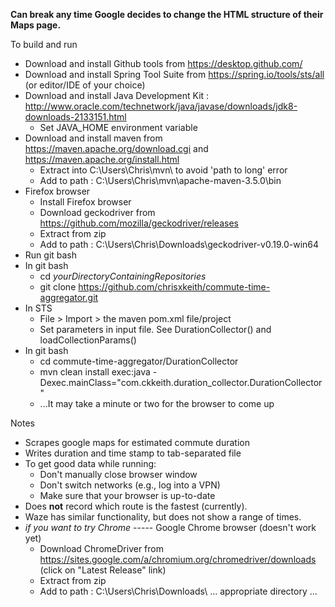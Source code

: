 __Can break any time Google decides to change the HTML structure of their Maps page.__

To build and run

* Download and install Github tools from https://desktop.github.com/
* Download and install Spring Tool Suite from https://spring.io/tools/sts/all (or editor/IDE of your choice)
* Download and install Java Development Kit : http://www.oracle.com/technetwork/java/javase/downloads/jdk8-downloads-2133151.html
  * Set JAVA_HOME environment variable
* Download and install maven from https://maven.apache.org/download.cgi and https://maven.apache.org/install.html
  * Extract into C:\Users\Chris\mvn\ to avoid 'path to long' error
  * Add to path : C:\Users\Chris\mvn\apache-maven-3.5.0\bin
* Firefox browser
  * Install Firefox browser 
  * Download geckodriver from https://github.com/mozilla/geckodriver/releases
  * Extract from zip
  * Add to path : C:\Users\Chris\Downloads\geckodriver-v0.19.0-win64
* Run git bash 
* In git bash 
  * cd *yourDirectoryContainingRepositories*
  * git clone https://github.com/chrisxkeith/commute-time-aggregator.git
* In STS
  * File > Import > the maven pom.xml file/project
  * Set parameters in input file. See DurationCollector() and loadCollectionParams()
* In git bash
  * cd commute-time-aggregator/DurationCollector
  * mvn clean install exec:java -Dexec.mainClass="com.ckkeith.duration_collector.DurationCollector"
  * ...It may take a minute or two for the browser to come up

Notes

* Scrapes google maps for estimated commute duration
* Writes duration and time stamp to tab-separated file
* To get good data while running:
  * Don't manually close browser window
  * Don't switch networks (e.g., log into a VPN)
  * Make sure that your browser is up-to-date
* Does __not__ record which route is the fastest (currently).
* Waze has similar functionality, but does not show a range of times.
* _if you want to try Chrome_ ----- Google Chrome browser (doesn't work yet)
  * Download ChromeDriver from https://sites.google.com/a/chromium.org/chromedriver/downloads (click on "Latest Release" link)
  * Extract from zip
  * Add to path : C:\Users\Chris\Downloads\ ... appropriate directory ...


